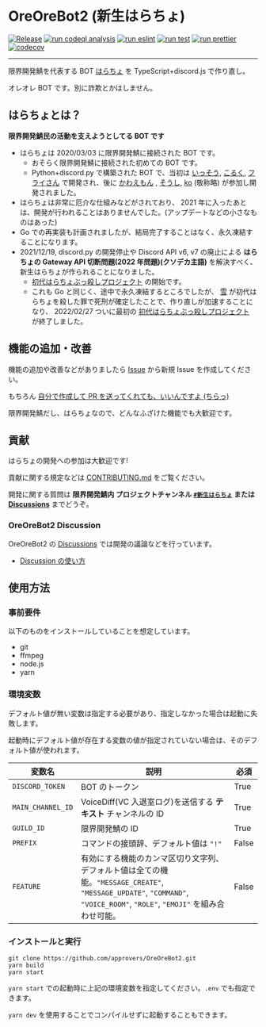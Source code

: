 # OreOreBot2 (新生はらちょ)

[![Release](https://github.com/approvers/OreOreBot2/actions/workflows/release.yml/badge.svg)](https://github.com/approvers/OreOreBot2/actions/workflows/release.yml)
[![run codeql analysis](https://github.com/approvers/OreOreBot2/actions/workflows/codeql-analysis.yml/badge.svg)](https://github.com/approvers/OreOreBot2/actions/workflows/codeql-analysis.yml)
[![run eslint](https://github.com/approvers/OreOreBot2/actions/workflows/eslint.yml/badge.svg)](https://github.com/approvers/OreOreBot2/actions/workflows/eslint.yml)
[![run test](https://github.com/approvers/OreOreBot2/actions/workflows/test.yml/badge.svg)](https://github.com/approvers/OreOreBot2/actions/workflows/test.yml)
[![run prettier](https://github.com/approvers/OreOreBot2/actions/workflows/prettier.yml/badge.svg)](https://github.com/approvers/OreOreBot2/actions/workflows/prettier.yml)
[![codecov](https://codecov.io/gh/approvers/OreOreBot2/branch/main/graph/badge.svg?token=YVDPQFTLZK)](https://codecov.io/gh/approvers/OreOreBot2)

---

限界開発鯖を代表する BOT [はらちょ](https://github.com/approvers/OreOreBot) を TypeScript+discord.js で作り直し。

オレオレ BOT です。別に詐欺とかはしません。

## はらちょとは？

**限界開発鯖民の活動を支えようとしてる BOT です**

- はらちょは 2020/03/03 に限界開発鯖に接続された BOT です。
  - おそらく限界開発鯖に接続された初めての BOT です。
  - Python+discord.py で構築された BOT で、当初は [いっそう](https://github.com/isso0424), [こるく](https://github.com/Colk-tech), [フライさん](https://github.com/loxygenK) で開発され、後に [かわえもん](https://github.com/kawaemon) , [そうし](https://github.com/soshiharami), [ko](https://github.com/ko50) (敬称略) が参加し開発されました。
- はらちょは非常に厄介な仕組みなどがされており、 2021 年に入ったあとは、開発が行われることはありませんでした。(アップデートなどの小さなものはあった)
- Go での再実装も計画されましたが、結局完了することはなく、永久凍結することになります。
- 2021/12/19, discord.py の開発停止や Discord API v6, v7 の廃止による **はらちょの Gateway API 切断問題(2022 年問題)(クソデカ主語)** を解決すべく、新生はらちょが作られることになりました。
  - [初代はらちょぶっ殺しプロジェクト](https://github.com/approvers/OreOreBot2/milestone/1) の開始です。
  - これも Go と同じく、途中で永久凍結するところでしたが、 [雪](https://github.com/YukiYuigishi) が初代はらちょを殺した罪で死刑が確定したことで、作り直しが加速することになり、 2022/02/27 ついに最初の [初代はらちょぶっ殺しプロジェクト](https://github.com/approvers/OreOreBot2/milestone/1) が終了しました。

## 機能の追加・改善

機能の追加や改善などがありましたら [Issue](https://github.com/approvers/OreOreBot2/issues/new) から新規 Issue を作成してください。

もちろん [自分で作成して PR を送ってくれても、いいんですよ (ちらっ)](.github/CONTRIBUTING.md)

限界開発鯖だし、はらちょなので、どんなふざけた機能でも大歓迎です。

## 貢献

はらちょの開発への参加は大歓迎です!

貢献に関する規定などは [CONTRIBUTING.md](.github/CONTRIBUTING.md) をご覧ください。

開発に関する質問は **限界開発鯖内 プロジェクトチャンネル [`#新生はらちょ`](https://discordapp.com/channels/683939861539192860/947208529561927710)
または [Discussions](https://github.com/approvers/OreOreBot2/discussions)** までどうぞ。

### OreOreBot2 Discussion

OreOreBot2 の [Discussions](https://github.com/approvers/OreOreBot2/discussions) では開発の議論などを行っています。

- [Discussion の使い方](https://github.com/approvers/OreOreBot2/discussions/147)

## 使用方法

### 事前要件

以下のものをインストールしていることを想定しています。

- git
- ffmpeg
- node.js
- yarn

### 環境変数

デフォルト値が無い変数は指定する必要があり、指定しなかった場合は起動に失敗します。

起動時にデフォルト値が存在する変数の値が指定されていない場合は、そのデフォルト値が使われます。

| 変数名            | 説明                                                                                                                                                                      | 必須  |
| ----------------- | ------------------------------------------------------------------------------------------------------------------------------------------------------------------------- | ----- |
| `DISCORD_TOKEN`   | BOT のトークン                                                                                                                                                            | True  |
| `MAIN_CHANNEL_ID` | VoiceDiff(VC 入退室ログ)を送信する **テキスト** チャンネルの ID                                                                                                           | True  |
| `GUILD_ID`        | 限界開発鯖の ID                                                                                                                                                           | True  |
| `PREFIX`          | コマンドの接頭辞、デフォルト値は `"!"`                                                                                                                                    | False |
| `FEATURE`         | 有効にする機能のカンマ区切り文字列、デフォルト値は全ての機能。`"MESSAGE_CREATE"`, `"MESSAGE_UPDATE"`, `"COMMAND"`, `"VOICE_ROOM"`, `"ROLE"`, `"EMOJI"` を組み合わせ可能。 | False |

### インストールと実行

```shell
git clone https://github.com/approvers/OreOreBot2.git
yarn build
yarn start
```

`yarn start` での起動時に上記の環境変数を指定してください。`.env` でも指定できます。

`yarn dev` を使用することでコンパイルせずに起動することもできます。
